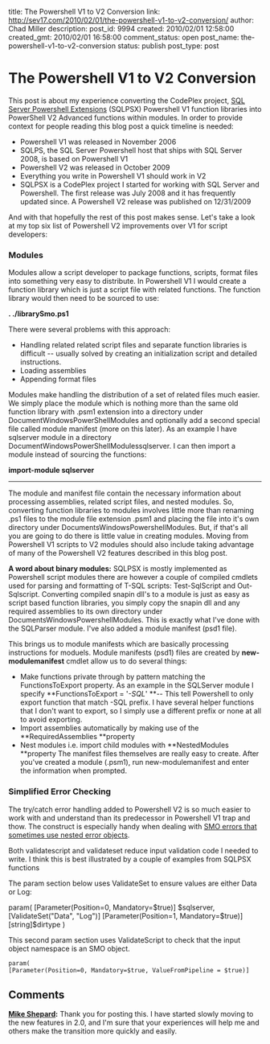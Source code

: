 title: The Powershell V1 to V2 Conversion
link: http://sev17.com/2010/02/01/the-powershell-v1-to-v2-conversion/
author: Chad Miller
description: 
post_id: 9994
created: 2010/02/01 12:58:00
created_gmt: 2010/02/01 16:58:00
comment_status: open
post_name: the-powershell-v1-to-v2-conversion
status: publish
post_type: post

# The Powershell V1 to V2 Conversion

This post is about my experience converting the CodePlex project, [SQL Server Powershell Extensions](http://sqlpsx.codeplex.com/) (SQLPSX) Powershell V1 function libraries into PowerShell V2 Advanced functions within modules. In order to provide context for people reading this blog post a quick timeline is needed: 

  * Powershell V1 was released in November 2006
  * SQLPS, the SQL Server Powershell host that ships with SQL Server 2008, is based on Powershell V1
  * Powershell V2 was released in October 2009
  * Everything you write in Powershell V1 should work in V2
  * SQLPSX is a CodePlex project I started for working with SQL Server and Powershell. The first release was July 2008 and it has frequently updated since. A Powershell V2 release was published on 12/31/2009

And with that hopefully the rest of this post makes sense. Let's take a look at my top six list of Powershell V2 improvements over V1 for script developers:

### **Modules**

Modules allow a script developer to package functions, scripts, format files into something very easy to distribute. In Powershell V1 I would create a function library which is just a script file with related functions. The function library would then need to be sourced to use:

**. ./librarySmo.ps1**

There were several problems with this approach:

  * Handling related related script files and separate function libraries is difficult -- usually solved by creating an initialization script and detailed instructions.
  * Loading assemblies
  * Appending format files

Modules make handling the distribution of a set of related files much easier. We simply place the module which is nothing more than the same old function library with .psm1 extension into a directory under DocumentWindowsPowerShellModules and optionally add a second special file called module manifest (more on this later). As an example I have sqlserver module in a directory DocumentWindowsPowerShellModulessqlserver. I can then import a module instead of sourcing the functions:

**import-module sqlserver**

** **

The module and manifest file contain the necessary information about processing assemblies, related script files, and nested modules. So, converting function libraries to modules involves little more than renaming .ps1 files to the module file extension .psm1 and placing the file into it's own directory under DocumentsWindowsPowershellModules. But, if that's all you are going to do there is little value in creating modules. Moving from Powershell V1 scripts to V2 modules should also include taking advantage of many of the Powershell V2 features described in this blog post.

**A word about binary modules:** SQLPSX is mostly implemented as Powershell script modules there are however a couple of compiled cmdlets used for parsing and formatting of T-SQL scripts: Test-SqlScript and Out-Sqlscript. Converting compiled snapin dll's to a module is just as easy as script based function libraries, you simply copy the snapin dll and any required assemblies to its own directory under DocumentsWindowsPowershellModules. This is exactly what I've done with the SQLParser module. I've also added a module manifest (psd1 file).

This brings us to module manifests which are basically processing instructions for moduels. Module manifests (psd1) files are created by **new-modulemanifest** cmdlet allow us to do several things:

  * Make functions private through by pattern matching the FunctionsToExport property. As an example in the SQLServer module I specify **FunctionsToExport = '*-SQL*' **\-- This tell Powershell to only export function that match -SQL prefix. I have several helper functions that I don't want to export, so I simply use a different prefix or none at all to avoid exporting.
  * Import assemblies automatically by making use of the **RequiredAssemblies **property
  * Nest modules i.e. import child modules with **NestedModules **property
The manifest files themselves are really easy to create. After you've created a module (.psm1), run new-modulemanifest and enter the information when prompted. 

### **Simplified Error Checking**

The try/catch error handling added to Powershell V2 is so much easier to work with and understand than its predecessor in Powershell V1 trap and thow. The construct is especially handy when dealing with [SMO errors that sometimes use nested error objects](/2009/06/powershell-smo-error-handling-tips/).

Both validatescript and validateset reduce input validation code I needed to write. I think this is best illustrated by a couple of examples from SQLPSX functions

The param section below uses ValidateSet to ensure values are either Data or Log:

param( [Parameter(Position=0, Mandatory=$true)] $sqlserver, [ValidateSet("Data", "Log")] [Parameter(Position=1, Mandatory=$true)] [string]$dirtype )

This second param section uses ValidateScript to check that the input object namespace is an SMO object.
    
    
    param(
    [Parameter(Position=0, Mandatory=$true, ValueFromPipeline = $true)]

## Comments

**[Mike Shepard](#105 "2010-02-02 12:58:00"):** Thank you for posting this. I have started slowly moving to the new features in 2.0, and I'm sure that your experiences will help me and others make the transition more quickly and easily.

